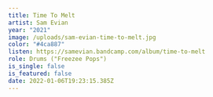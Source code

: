 ```yaml
---
title: Time To Melt
artist: Sam Evian
year: "2021"
image: /uploads/sam-evian-time-to-melt.jpg
color: "#4ca887"
listen: https://samevian.bandcamp.com/album/time-to-melt
role: Drums ("Freezee Pops")
is_single: false
is_featured: false
date: 2022-01-06T19:23:15.385Z
---
```

